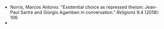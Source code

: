 - Norris, Marcos Antonio. "Existential choice as repressed theism: Jean-Paul Sartre and Giorgio Agamben in conversation." _Religions_ 9.4 (2018): 106.
-